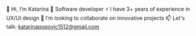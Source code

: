👋 Hi, I’m Katarina
👀 Software developer
⚡ I have 3+ years of experience in UX/UI design
💞️ I’m looking to collaborate on innovative projects
📫 Let's talk: katarinapopovic1512@gmail.com

<!---
sapereaude1512/sapereaude1512 is a ✨ special ✨ repository because its `README.md` (this file) appears on your GitHub profile.
You can click the Preview link to take a look at your changes.
--->
